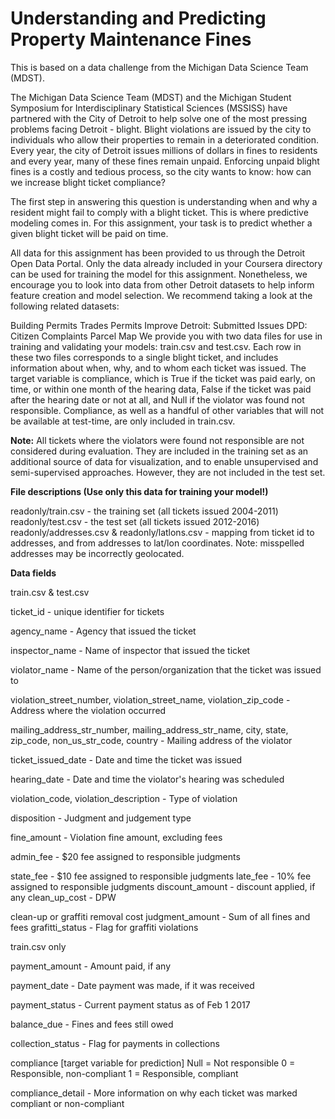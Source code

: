 # Understanding and Predicting Property Maintenance Fines

This is based on a data challenge from the Michigan Data Science Team (MDST).

The Michigan Data Science Team (MDST) and the Michigan Student Symposium for Interdisciplinary Statistical Sciences (MSSISS) have partnered with the City of Detroit to help solve one of the most pressing problems facing Detroit - blight. Blight violations are issued by the city to individuals who allow their properties to remain in a deteriorated condition. Every year, the city of Detroit issues millions of dollars in fines to residents and every year, many of these fines remain unpaid. Enforcing unpaid blight fines is a costly and tedious process, so the city wants to know: how can we increase blight ticket compliance?

The first step in answering this question is understanding when and why a resident might fail to comply with a blight ticket. This is where predictive modeling comes in. For this assignment, your task is to predict whether a given blight ticket will be paid on time.

All data for this assignment has been provided to us through the Detroit Open Data Portal. Only the data already included in your Coursera directory can be used for training the model for this assignment. Nonetheless, we encourage you to look into data from other Detroit datasets to help inform feature creation and model selection. We recommend taking a look at the following related datasets:

Building Permits
Trades Permits
Improve Detroit: Submitted Issues
DPD: Citizen Complaints
Parcel Map
We provide you with two data files for use in training and validating your models: train.csv and test.csv. Each row in these two files corresponds to a single blight ticket, and includes information about when, why, and to whom each ticket was issued. The target variable is compliance, which is True if the ticket was paid early, on time, or within one month of the hearing data, False if the ticket was paid after the hearing date or not at all, and Null if the violator was found not responsible. Compliance, as well as a handful of other variables that will not be available at test-time, are only included in train.csv.

**Note:** All tickets where the violators were found not responsible are not considered during evaluation. They are included in the training set as an additional source of data for visualization, and to enable unsupervised and semi-supervised approaches. However, they are not included in the test set.



**File descriptions (Use only this data for training your model!)**

readonly/train.csv - the training set (all tickets issued 2004-2011)
readonly/test.csv - the test set (all tickets issued 2012-2016)
readonly/addresses.csv & readonly/latlons.csv - mapping from ticket id to addresses, and from addresses to lat/lon coordinates. 
 Note: misspelled addresses may be incorrectly geolocated.

**Data fields**

train.csv & test.csv

  ticket_id - unique identifier for tickets
  
  agency_name - Agency that issued the ticket
  
  inspector_name - Name of inspector that issued the ticket
  
  violator_name - Name of the person/organization that the ticket was issued to
  
  violation_street_number, violation_street_name, violation_zip_code - Address where the violation occurred
  
  mailing_address_str_number, mailing_address_str_name, city, state, zip_code, non_us_str_code, country - Mailing address of the violator
  
  ticket_issued_date - Date and time the ticket was issued
  
  hearing_date - Date and time the violator's hearing was scheduled
  
  violation_code, violation_description - Type of violation
  
  disposition - Judgment and judgement type
  
  fine_amount - Violation fine amount, excluding fees
  
  admin_fee - $20 fee assigned to responsible judgments
  
  state_fee - $10 fee assigned to responsible judgments late_fee - 10% fee assigned to responsible judgments discount_amount - discount applied, if any clean_up_cost - DPW      
  
  clean-up or graffiti removal cost judgment_amount - Sum of all fines and fees grafitti_status - Flag for graffiti violations
  
train.csv only

  payment_amount - Amount paid, if any
  
  payment_date - Date payment was made, if it was received
  
  payment_status - Current payment status as of Feb 1 2017
  
  balance_due - Fines and fees still owed
  
  collection_status - Flag for payments in collections
  
  compliance [target variable for prediction] 
   Null = Not responsible
   0 = Responsible, non-compliant
   1 = Responsible, compliant
  
  compliance_detail - More information on why each ticket was marked compliant or non-compliant
